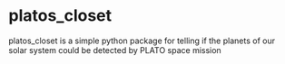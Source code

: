 # platos_closet
platos_closet is a simple python package for telling if the planets of our solar system could be detected by PLATO space mission
